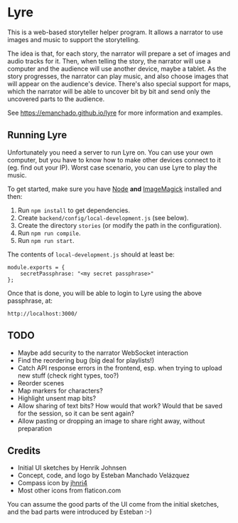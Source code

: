 Lyre
====

This is a web-based storyteller helper program. It allows a narrator
to use images and music to support the storytelling.

The idea is that, for each story, the narrator will prepare a set of
images and audio tracks for it. Then, when telling the story, the
narrator will use a computer and the audience will use another device,
maybe a tablet. As the story progresses, the narrator can play music,
and also choose images that will appear on the audience's
device. There's also special support for maps, which the narrator will
be able to uncover bit by bit and send only the uncovered parts to the
audience.

See https://emanchado.github.io/lyre for more information and
examples.

Running Lyre
------------

Unfortunately you need a server to run Lyre on. You can use your own
computer, but you have to know how to make other devices connect to it
(eg. find out your IP). Worst case scenario, you can use Lyre to play
the music.

To get started, make sure you have [Node](http://nodejs.org) **and**
[ImageMagick](http://imagemagick.org/) installed and then:

1. Run `npm install` to get dependencies.
1. Create `backend/config/local-development.js` (see below).
1. Create the directory `stories` (or modify the path in the
   configuration).
1. Run `npm run compile`.
1. Run `npm run start`.

The contents of `local-development.js` should at least be:

    module.exports = {
        secretPassphrase: "<my secret passphrase>"
    };

Once that is done, you will be able to login to Lyre using the above
passphrase, at:

    http://localhost:3000/


TODO
----

* Maybe add security to the narrator WebSocket interaction
* Find the reordering bug (big deal for playlists!)
* Catch API response errors in the frontend, esp. when trying to upload new stuff (check right types, too?)
* Reorder scenes
* Map markers for characters?
* Highlight unsent map bits?
* Allow sharing of text bits? How would that work? Would that be saved
  for the session, so it can be sent again?
* Allow pasting or dropping an image to share right away, without preparation

Credits
-------
* Initial UI sketches by Henrik Johnsen
* Concept, code, and logo by Esteban Manchado Velázquez
* Compass icon by [jhnri4](https://openclipart.org/detail/87583/compass-symbol)
* Most other icons from flaticon.com

You can assume the good parts of the UI come from the initial
sketches, and the bad parts were introduced by Esteban :-)

